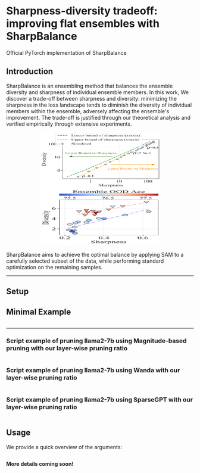 # Sharpness-diversity tradeoff: improving flat ensembles with SharpBalance
Official PyTorch implementation of SharpBalance

## Introduction
SharpBalance is an ensembling method that balances the ensemble diversity and sharpness of individual ensemble members. In this work, We discover a trade-off between sharpness and diversity: minimizing the sharpness in the loss landscape tends to diminish the diversity of individual members within the ensemble, adversely affecting the ensemble's improvement. The trade-off is justified through our theoretical analysis and verified empirically through extensive experiments.
<p align="center">
<img src="./assert/simulated_estimated.png" width="325" height="150">
<img src="./assert/teaser_cifar10_trade_off_corr_mce_new.pdf" width="325" height="150">
</p>
SharpBalance aims to achieve the optimal balance by applying SAM to a carefully selected subset of the data, while performing standard optimization on the remaining samples.

---
## Setup


## Minimal Example
```

```


--- 
### Script example of pruning llama2-7b using Magnitude-based pruning with our layer-wise pruning ratio
```

```

### Script example of pruning llama2-7b using Wanda with our layer-wise pruning ratio
```

```

### Script example of pruning llama2-7b using SparseGPT with our layer-wise pruning ratio
```

```


## Usage
We provide a quick overview of the arguments:  
```

```


**More details coming soon!**
